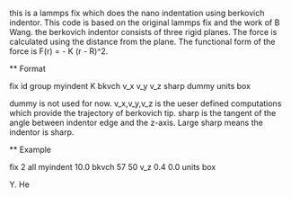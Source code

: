 this is a lammps fix which does the nano indentation using berkovich indentor. 
This code is based on the original lammps fix and the work of B Wang.
the berkovich indentor consists of three rigid planes. 
The force is calculated using the distance from the plane. 
The functional form of the force is F(r) = - K (r - R)^2. 

** Format

fix id group myindent K bkvch v_x v_y v_z sharp dummy units box

dummy is not used for now. 
v_x,v_y,v_z is the ueser defined computations which provide the trajectory of berkovich tip.
sharp is the tangent of the angle between indentor edge and the z-axis. Large sharp means the indentor is sharp.

** Example

fix 2 all myindent 10.0 bkvch 57 50 v_z 0.4 0.0 units box


Y. He
